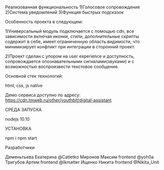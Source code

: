 Реализованная функциональность
1)Голосовое сопровождение
2)Система уведомлений
3)Функция быстрых подсказок

Особенность проекта в следующем:

1)Универсальный модуль подключается с помощью cdn, все зависимости включая иконки, стили, дополнительные скрипты содержит в себе, имеет ограниченную область видимости, что минимизирует конфликт при интеграции в сторонний проект.

2)Проект сделан с упором на user experience и доступность, сопровождается опознавательными сигналами(звуками) и с возможностью воспроизвести текстовое сообщение.

Основной стек технологий:

html, css, js native

Демо сервиса доступно по адресу: https://cdn.tmweb.ru/other/youthbit/digital-assistant

СРЕДА ЗАПУСКА

nodejs 10.10

УСТАНОВКА

npm i
npm start

Разработчики

Деменьтьева Екатерина @Catletko
Миронов Максим frontend @yoh0a
Тригубов Артем frontend @lkmatter
Ищенко Никита frontend @Nikita_Unit
